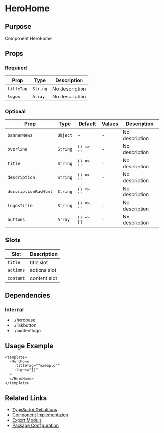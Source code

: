 # HeroHome

## Purpose

Component HeroHome

## Props

### Required
| Prop | Type | Description |
|------|------|-------------|
| `titleTag` | `String` | No description |
| `logos` | `Array` | No description |

### Optional
| Prop | Type | Default | Values | Description |
|------|------|---------|--------|-------------|
| `bannerNews` | `Object` | - | - | No description |
| `overline` | `String` | `() => ''` | - | No description |
| `title` | `String` | `() => ''` | - | No description |
| `description` | `String` | `() => ''` | - | No description |
| `descriptionRawHtml` | `String` | `() => ''` | - | No description |
| `logosTitle` | `String` | `() => ''` | - | No description |
| `buttons` | `Array` | `() => []` | - | No description |

## Slots

| Slot | Description |
|------|-------------|
| `title` | title slot |
| `actions` | actions slot |
| `content` | content slot |

## Dependencies

### Internal
- ../herobase
- ../linkbutton
- ../contentlogo

## Usage Example

```vue
<template>
  <HeroHome
    :titleTag=""exemplo""
    :logos="[]"
  >
  </HeroHome>
</template>
```

## Related Links

- [TypeScript Definitions](./HeroHome.d.ts)
- [Component Implementation](./HeroHome.vue)
- [Export Module](./herohome.js)
- [Package Configuration](./package.json)
